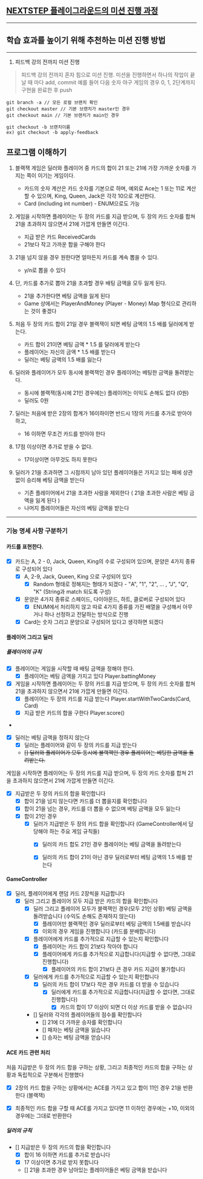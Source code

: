 ## [NEXTSTEP 플레이그라운드의 미션 진행 과정](https://github.com/next-step/nextstep-docs/blob/master/playground/README.md)

---
## 학습 효과를 높이기 위해 추천하는 미션 진행 방법

---
1. 피드백 강의 전까지 미션 진행 
> 피드백 강의 전까지 혼자 힘으로 미션 진행. 미션을 진행하면서 하나의 작업이 끝날 때 마다 add, commit
> 예를 들어 다음 숫자 야구 게임의 경우 0, 1, 2단계까지 구현을 완료한 후 push


```
git branch -a // 모든 로컬 브랜치 확인
git checkout master // 기본 브랜치가 master인 경우
git checkout main // 기본 브랜치가 main인 경우

git checkout -b 브랜치이름
ex) git checkout -b apply-feedback
```
## 프로그램 이해하기 

1. 블랙잭 게임은 딜러와 플레이어 중 카드의 합이 21 또는 21에 가장 가까운 숫자를 가지는 쪽이 이기는 게임이다. 
   - 카드의 숫자 계산은 카드 숫자를 기본으로 하며, 예외로 Ace는 1 또는 11로 계산할 수 있으며, King, Queen, Jack은 각각 10으로 계산한다.
   - Card (including int number) - ENUM으로도 가능

2. 게임을 시작하면 플레이어는 두 장의 카드를 지급 받으며, 두 장의 카드 숫자를 합쳐 21을 초과하지 않으면서 21에 가깝게 만들면 이긴다. 
   - 지급 받은 카드 ReceivedCards
   - 21보다 작고 가까운 합을 구해야 한다 

3. 21을 넘지 않을 경우 원한다면 얼마든지 카드를 계속 뽑을 수 있다.
   - y/n로 뽑을 수 있다 

4. 단, 카드를 추가로 뽑아 21을 초과할 경우 배팅 금액을 모두 잃게 된다.
   - 21을 추가한다면 베팅 금액을 잃게 된다 
   - Game 상에서는 PlayerAndMoney (Player - Money) Map 형식으로 관리하는 것이 좋겠다 

5. 처음 두 장의 카드 합이 21일 경우 블랙잭이 되면 베팅 금액의 1.5 배를 딜러에게 받는다.
   - 카드 합이 21이면 베팅 금액 * 1.5 를 달러에게 받는다
   - 플레이어는 자신의 금액 * 1.5 배를 받는다
   - 딜러는 베팅 금액의 1.5 배를 잃는다 

6. 딜러와 플레이어가 모두 동시에 블랙잭인 경우 플레이어는 베팅한 금액을 돌려받는다.
   - 동시에 블랙잭(동시에 21인 경우에는) 플레이어는 이익도 손해도 없다 (0원)
   - 딜러도 0원 

7. 딜러는 처음에 받은 2장의 합계가 16이하이면 반드시 1장의 카드를 추가로 받아야 하고,
   - 16 이하면 무조건 카드를 받아야 한다 

8. 17점 이상이면 추가로 받을 수 없다.
   - 17이상이면 아무것도 하지 못한다 

9. 딜러가 21을 초과하면 그 시점까지 남아 있던 플레이어들은 가지고 있는 패에 상관 없이 승리해 베팅 금액을 받는다
   - 기존 플레이어에서 21을 초과한 사람을 제외한다 ( 21을 초과한 사람은 베팅 금액을 잃게 된다 ) 
   - 나머지 플레이어들은 자신의 베팅 금액을 받는다 

---

### 기능 명세 사항 구분하기 
#### 카드를 표현한다. 
- [x] 카드는 A, 2 - 0, Jack, Queen, King의 수로 구성되어 있으며, 문양은 4가지 종류로 구성되어 있다
  - [x] A, 2-9, Jack, Queen, King 으로 구성되어 있다
    - [x] Random 형태로 정해지는 형태가 되겠다 - "A", "1", "2", ... , "J", "Q", "K" (String과 match 되도록 구성)
  - [x] 문양은 4가지 종류로 스페이드, 다이아몬드, 하트, 클로버로 구성되어 있다
    - [x] ENUM에서 처리하지 않고 따로 4가지 종류를 가진 배열을 구성해서 아무거나 하나 선정하고 전달하는 방식으로 진행 
  - [x] Card는 숫자 그리고 문양으로 구성되어 있다고 생각하면 되겠다

#### 플레이어 그리고 딜러 
##### 플레이어의 규칙 
- [x] 플레이어는 게임을 시작할 때 배팅 금액을 정해야 한다. 
  - [x] 플레이어는 베팅 금액을 가지고 있다 Player.battingMoney
- [x] 게임을 시작하면 플레이어는 두 장의 카드를 지급 받으며, 두 장의 카드 숫자를 합쳐 21을 초과하지 않으면서 21에 가깝게 만들면 이긴다.
  - [x] 플레이어는 두 장의 카드를 지급 받는다 Player.startWithTwoCards(Card, Card)
  - [x] 지급 받은 카드의 합을 구한다 Player.score()
- 
- [x] 딜러는 베팅 금액을 정하지 않는다
  - [x] 딜러는 플레이어와 같이 두 장의 카드를 지급 받는다
  - ~~[] 딜러와 플레이어가 모두 동시에 블랙잭인 경우 플레이어는 베팅한 금액을 돌려받는다.~~

게임을 시작하면 플레이어는 두 장의 카드를 지급 받으며, 두 장의 카드 숫자를 합쳐 21을 초과하지 않으면서 21에 가깝게 만들면 이긴다.

- [x] 지급받은 두 장의 카드의 합을 확인합니다
  - [x] 합이 21을 넘지 않는다면 카드를 더 뽑을지를 확인합니다
  - [x] 합이 21을 넘는 경우, 카드를 더 뽑을 수 없으며 베팅 금액을 모두 잃는다
  - [x] 합이 21인 경우
    - [x] 딜러가 지급받은 두 장의 카드 합을 확인합니다 (GameController에서 담당해야 하는 주요 게임 규칙들) 
      - [x] 딜러의 카드 합도 21인 경우 플레이어는 베팅 금액을 돌려받는다
      - [x] 딜러의 카드 합이 21이 아닌 경우 딜러로부터 베팅 금액의 1.5 배를 받는다 


#### GameController
- [x] 딜러, 플레이어에게 랜덤 카드 2장씩을 지급합니다
  - [x] 딜러 그리고 플레이어 모두 지급 받은 카드의 합을 확인합니다
    - [x] 딜러 그리고 플레이어 모두가 블랙잭인 경우(모두 21인 상황) 베팅 금액을 돌려받습니다 (수익도 손해도 존재하지 않는다)
      - [x] 플레이어만 블랙잭인 경우 딜러로부터 베팅 금액의 1.5배를 받습니다 
      - [x] 이외의 경우 게임을 진행합니다 (카드를 분배합니다) 
    - [x] 플레이어에게 카드를 추가적으로 지급할 수 있는지 확인합니다
      - [x] 플레이어는 카드 합이 21보다 작아야 합니다 
      - [x] 플레이어에게 카드를 추가적으로 지급합니다(지급할 수 없다면, 그대로 진행합니다)
        - [x] 플레이어의 카드 합이 21보다 큰 경우 카드 지급이 불가합니다 
    - [x] 딜러에게 카드를 추가적으로 지급할 수 있는지 확인합니다
      - [x] 딜러의 카드 합이 17보다 작은 경우 카드를 더 받을 수 있습니다  
        - [x] 딜러에게 카드를 추가적으로 지급합니다(지급할 수 없다면, 그대로 진행합니다)
          - [x] 카드의 합이 17 이상이 되면 더 이상 카드를 받을 수 없습니다 
    - [] 딜러와 각각의 플레이어들의 점수를 확인합니다
      - [] 21에 더 가까운 승자를 확인합니다
      - [] 패자는 베팅 금액을 잃습니다
      - [] 승자는 베팅 금액을 얻습니다 
  
#### ACE 카드 관련 처리
처음 지급받은 두 장의 카드 합을 구하는 상황, 그리고 최종적인 카드의 합을 구하는 상황과 독립적으로 구분해서 진행했다
- [x] 2장의 카드 합을 구하는 상황에서는 ACE를 가지고 있고 합이 11인 경우 21을 반환한다 (블랙잭)
- [x] 최종적인 카드 합을 구할 때 ACE를 가지고 있다면 11 이하인 경우에는 +10, 이외의 경우에는 그대로 반환한다 
      
        
        
##### 딜러의 규칙
- [] 지급받은 두 장의 카드의 합을 확인합니다 
  - [x] 합이 16 이하면 카드를 추가로 받습니다
  - [x] 17 이상이면 추가로 받지 못합니다
  - [] 21을 초과한 경우 남아있는 플레이어들은 베팅 금액을 받습니다
